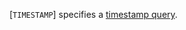 [`TIMESTAMP`] specifies a [timestamp query](https://www.khronos.org/registry/vulkan/specs/1.3-extensions/html/vkspec.html#queries-timestamps).